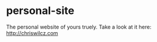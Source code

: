 # personal-site

The personal website of yours truely. Take a look at it here: http://chriswilcz.com
